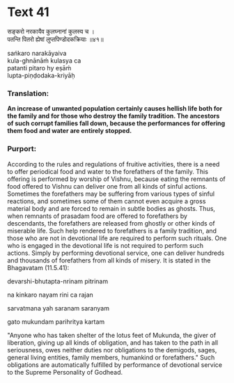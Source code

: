 # Text 41

सङ्करो नरकायैव कुलघ्नानां कुलस्य च ।  
पतन्ति पितरो ह्येषां लुप्तपिण्डोदकक्रियाः ॥४१॥

sańkaro narakāyaiva  
kula-ghnānāḿ kulasya ca  
patanti pitaro hy eṣāḿ  
lupta-piṇḍodaka-kriyāḥ



### Translation:

**An increase of unwanted population certainly causes hellish life both for the family and for those who destroy the family tradition. The ancestors of such corrupt families fall down, because the performances for offering them food and water are entirely stopped.**

### Purport:

According to the rules and regulations of fruitive activities, there is a need to offer periodical food and water to the forefathers of the family. This offering is performed by worship of Vishnu, because eating the remnants of food offered to Vishnu can deliver one from all kinds of sinful actions. Sometimes the forefathers may be suffering from various types of sinful reactions, and sometimes some of them cannot even acquire a gross material body and are forced to remain in subtle bodies as ghosts. Thus, when remnants of prasadam food are offered to forefathers by descendants, the forefathers are released from ghostly or other kinds of miserable life. Such help rendered to forefathers is a family tradition, and those who are not in devotional life are required to perform such rituals. One who is engaged in the devotional life is not required to perform such actions. Simply by performing devotional service, one can deliver hundreds and thousands of forefathers from all kinds of misery. It is stated in the Bhagavatam (11.5.41):

devarshi-bhutapta-nrinam pitrinam

na kinkaro nayam rini ca rajan

sarvatmana yah saranam saranyam

gato mukundam parihritya kartam

"Anyone who has taken shelter of the lotus feet of Mukunda, the giver of liberation, giving up all kinds of obligation, and has taken to the path in all seriousness, owes neither duties nor obligations to the demigods, sages, general living entities, family members, humankind or forefathers." Such obligations are automatically fulfilled by performance of devotional service to the Supreme Personality of Godhead.